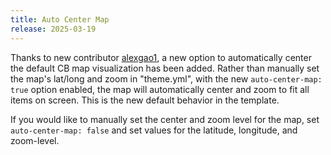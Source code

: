```yaml
---
title: Auto Center Map
release: 2025-03-19
---
```


Thanks to new contributor [alexgao1](https://github.com/alexgao1), a new option to automatically center the default CB map visualization has been added.
Rather than manually set the map's lat/long and zoom in "theme.yml", with the new `auto-center-map: true` option enabled, the map will automatically center and zoom to fit all items on screen.
This is the new default behavior in the template.

If you would like to manually set the center and zoom level for the map, set `auto-center-map: false` and set values for the latitude, longitude, and zoom-level.
